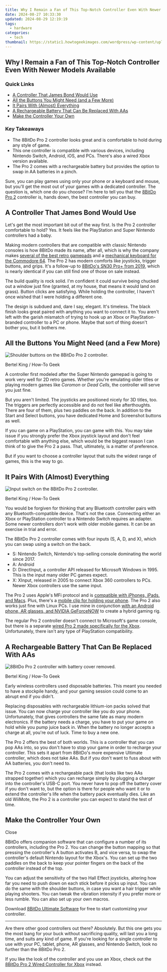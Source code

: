 ```yaml
---
title: Why I Remain a Fan of This Top-Notch Controller Even With Newer Models Available
date: 2024-08-27 10:33:30
updated: 2024-08-29 12:19:19
tags:
  - hardware
categories:
  - tech
thumbnail: https://static1.howtogeekimages.com/wordpress/wp-content/uploads/wm/2024/06/1000080696.jpg
---
```


## Why I Remain a Fan of This Top-Notch Controller Even With Newer Models Available

### Quick Links

* [A Controller That James Bond Would Use](https://snapchat-videos.techidaily.com/updated-unleash-your-creativity-with-these-20-best-snapchat-filters/)
* [All the Buttons You Might Need (and a Few More)](https://www.howtogeek.com/the-perfect-gaming-controller-came-out-in-2021-heres-why-i-still-love-it/#all-the-buttons-you-might-need-and-a-few-more)
* [It Pairs With (Almost) Everything](https://www.howtogeek.com/the-perfect-gaming-controller-came-out-in-2021-heres-why-i-still-love-it/#it-pairs-with-almost-everything)
* [A Rechargeable Battery That Can Be Replaced With AAs](https://mondly-stories.techidaily.com/career-advantages-with-cognition-the-top-4-reasons-to-learn-languages-later-in-life/)
* [Make the Controller Your Own](https://on-screen-recording.techidaily.com/updated-top-5-alternatives-to-bandicam-for-pro-mac-users/)

### Key Takeaways

* The 8BitDo Pro 2 controller looks great and is comfortable to hold during any style of game.
* This one controller is compatible with various devices, including Nintendo Switch, Android, iOS, and PCs. There's also a wired Xbox version available.
* The Pro 2 comes with a rechargeable battery but provides the option to swap in AA batteries in a pinch.

 Sure, you can play games using only your phone or a keyboard and mouse, but you'll get the most out of your games with a dedicated controller. The question is, which one do you choose? I'm here to tell you that the [8BitDo Pro 2](https://www.8bitdo.com/pro2/) controller is, hands down, the best controller you can buy.

##  A Controller That James Bond Would Use

 Let's get the most important bit out of the way first. Is the Pro 2 controller comfortable to hold? Yes. It feels like the PlayStation and Super Nintendo controllers had a baby.

 Making modern controllers that are compatible with classic Nintendo consoles is how 8BitDo made its name, after all, which is why the company makes [several of the best retro gamepads](https://apple-account.techidaily.com/how-to-fix-apple-id-verification-code-not-working-from-iphone-12-pro-by-drfone-ios/) and a [mechanical keyboard for the Commodore 64](https://some-techniques.techidaily.com/2024-approved-foremost-suggestions-premium-iphone-tone-makers/). The Pro 2 has modern comforts like joysticks, trigger buttons, and grips. It's a follow-up to [8BitDo's SN30 Pro+ from 2019](https://ios-unlock.techidaily.com/8-safe-and-effective-methods-to-unlock-your-iphone-12-pro-without-a-passcode-by-drfone-ios/), which is nearly identical if you can still find one of those on sale instead.

 The build quality is rock solid. I'm confident it could survive being chucked out a window just fine (granted, at my house, that means it would land on grass). Button clicks are satisfying. While holding the controller, I haven't once wished that I were holding a different one.

 The design is subdued and, dare I say, elegant. It's timeless. The black finish looks great paired with anything you want to connect it to. You aren't left with the garish mismatch of trying to hook up an Xbox or PlayStation-branded controller to a PC or phone. Maybe that sort of thing doesn't bother you, but it bothers me.

##  All the Buttons You Might Need (and a Few More)

![Shoulder buttons on the 8BitDo Pro 2 controller.](https://static1.howtogeekimages.com/wordpress/wp-content/uploads/wm/2024/06/1000080700.jpg) 

Bertel King / How-To Geek

 A controller first modeled after the Super Nintendo gamepad is going to work very well for 2D retro games. Whether you're emulating older titles or playing modern games like _Coromon_ or _Dead Cells_, the controller will serve you just fine.

 But you aren't limited. The joysticks are positioned nicely for 3D titles, too. The triggers are perfectly accessible and do not feel like afterthoughts. There are four of them, plus two paddles on the back. In addition to the Start and Select buttons, you have dedicated Home and Screenshot buttons as well.

 If you can game on a PlayStation, you can game with this. You may take issue if you strongly prefer the Xbox joystick layout and don't feel comfortable with anything else, which would be the biggest reason I can think of to give the Pro 2 a pass. That, ultimately, is a matter of preference.

 But if you want to choose a controller layout that suits the widest range of games, this is the way to go.

##  It Pairs With (Almost) Everything

![Input switch on the 8BitDo Pro 2 controller.](https://static1.howtogeekimages.com/wordpress/wp-content/uploads/wm/2024/06/1000080697.jpg) 

Bertel King / How-To Geek

 You would be forgiven for thinking that any Bluetooth controller pairs with any Bluetooth-compatible device. That's not the case. Connecting either an Xbox or PlayStation controller to a Nintendo Switch requires an adapter. Some newer controllers don't work with older mobile games. It can be an exercise in trial and error.

 The 8BitDo Pro 2 controller comes with four inputs (S, A, D, and X), which you can swap using a switch on the back.

* S: Nintendo Switch, Nintendo's top-selling console dominating the world since 2017.
* A: Android
* D: DirectInput, a controller API released for Microsoft Windows in 1995\. This is the input many older PC games expect.
* X: XInput, released in 2005 to connect Xbox 360 controllers to PCs. Newer Xbox controllers use the same input.

 The Pro 2 uses Apple's MFi protocol and is [compatible with iPhones, iPads, and Macs](https://facebook-video-footage.techidaily.com/updated-2024-approved-enhancing-video-content-through-effective-use-of-cardsannotations/). Plus, there's a [mobile clip for holding your phone](https://shop.8bitdo.com/products/8bitdo-mobile-clip-for-pro-2-bluetooth-controller). The Pro 2 also works just fine with Linux PCs. I use mine in conjunction [with an Android phone, AR glasses, and NVIDIA GeForceNOW](https://unlock-android.techidaily.com/how-can-we-unlock-our-honor-x50iplus-phone-screen-by-drfone-android/) to create a hybrid gaming rig.

 The regular Pro 2 controller doesn't connect to Microsoft's game console, but there is a separate [wired Pro 2 made specifically for the Xbox](https://www.8bitdo.com/pro2-wired-controller-for-xbox/). Unfortunately, there isn't any type of PlayStation compatibility.

##  A Rechargeable Battery That Can Be Replaced With AAs

![8BitDo Pro 2 controller with battery cover removed.](https://static1.howtogeekimages.com/wordpress/wp-content/uploads/wm/2024/06/1000080699.jpg) 

Bertel King / How-To Geek

 Early wireless controllers used disposable batteries. This meant you needed to have a stockpile handy, and your gaming session could come to an abrupt end if you didn't.

 Replacing disposables with rechargeable lithium-ion packs solved that issue. You can now charge your controller like you do your phone. Unfortunately, that gives controllers the same fate as many modern electronics. If the battery needs a charge, you have to put your game on hold while you pump juice back in. When the battery no longer accepts a charge at all, you're out of luck. Time to buy a new one.

 The Pro 2 offers the best of both worlds. This is a controller that you can pop AAs into, so you don't have to stop your game in order to recharge your controller. This sets it apart from 8BitDo's more expensive Ultimate controller, which does not take AAs. But if you don't want to fuss about with AA batteries, you don't need to.

 The Pro 2 comes with a rechargeable pack (that looks like two AAs strapped together) which you can recharge simply by plugging a charger into the controller's USB-C port. You never have to pop off the battery cover if you don't want to, but the option is there for people who want it or to extend the controller's life when the battery pack eventually dies. Like an old WiiMote, the Pro 2 is a controller you can expect to stand the test of time.

##  Make the Controller Your Own

Close 

 8BitDo offers companion software that can configure a number of its controllers, including the Pro 2\. You can change the button mapping so that pressing the controller's A button activates B, and vice versa, to swap the controller's default Nintendo layout for the Xbox's. You can set up the two paddles on the back to keep your pointer fingers on the back of the controller instead of the top.

 You can adjust the sensitivity of the two Hall Effect joysticks, altering how far you need to push down on each stick before it picks up input. You can do the same with the shoulder buttons, in case you want a hair trigger while playing shooters. You can tweak the vibration intensity if you prefer more or less rumble. You can also set up your own macros.

 Download [8BitDo Ultimate Software](https://support.8bitdo.com/ultimate/pro2.html) for free to start customizing your controller.

---

 Are there other good controllers out there? Absolutely. But this one gets you the most bang for your buck without sacrificing quality, will last you a long time, and suits any kind of game. If you're looking for a single controller to use with your PC, tablet, phone, AR glasses, and Nintendo Switch, look no further than the 8BitDo Pro 2.

 If you like the look of the controller and you use an Xbox, check out the [8BitDo Pro 2 Wired Controller for Xbox](https://shop.8bitdo.com/products/8bitdo-pro-2-wired-controller-for-xbox-复制) instead.

<ins class="adsbygoogle"
     style="display:block"
     data-ad-format="autorelaxed"
     data-ad-client="ca-pub-7571918770474297"
     data-ad-slot="1223367746"></ins>



<ins class="adsbygoogle"
     style="display:block"
     data-ad-client="ca-pub-7571918770474297"
     data-ad-slot="8358498916"
     data-ad-format="auto"
     data-full-width-responsive="true"></ins>
